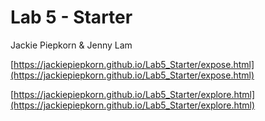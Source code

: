 # Lab 5 - Starter
Jackie Piepkorn & Jenny Lam

[https://jackiepiepkorn.github.io/Lab5_Starter/expose.html](https://jackiepiepkorn.github.io/Lab5_Starter/expose.html)

[https://jackiepiepkorn.github.io/Lab5_Starter/explore.html](https://jackiepiepkorn.github.io/Lab5_Starter/explore.html)

